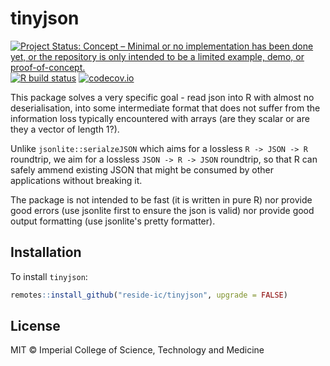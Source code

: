 # tinyjson

<!-- badges: start -->
[![Project Status: Concept – Minimal or no implementation has been done yet, or the repository is only intended to be a limited example, demo, or proof-of-concept.](https://www.repostatus.org/badges/latest/concept.svg)](https://www.repostatus.org/#concept)
[![R build status](https://github.com/reside-ic/tinyjson/workflows/R-CMD-check/badge.svg)](https://github.com/reside-ic/tinyjson/actions)
[![codecov.io](https://codecov.io/github/reside-ic/tinyjson/coverage.svg?branch=main)](https://codecov.io/github/reside-ic/tinyjson?branch=main)
<!-- badges: end -->

This package solves a very specific goal - read json into R with almost no deserialisation, into some intermediate format that does not suffer from the information loss typically encountered with arrays (are they scalar or are they a vector of length 1?).

Unlike `jsonlite::serialzeJSON` which aims for a lossless `R -> JSON -> R` roundtrip, we aim for a lossless `JSON -> R -> JSON` roundtrip, so that R can safely ammend existing JSON that might be consumed by other applications without breaking it.

The package is not intended to be fast (it is written in pure R) nor provide good errors (use jsonlite first to ensure the json is valid) nor provide good output formatting (use jsonlite's pretty formatter).

## Installation

To install `tinyjson`:

```r
remotes::install_github("reside-ic/tinyjson", upgrade = FALSE)
```

## License

MIT © Imperial College of Science, Technology and Medicine
